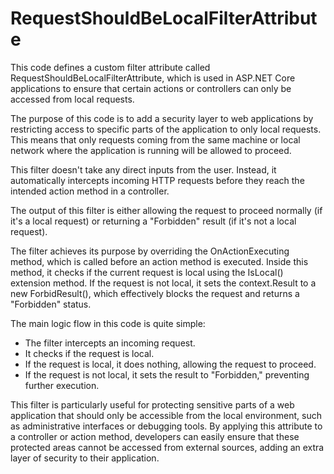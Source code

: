 # RequestShouldBeLocalFilterAttribute

This code defines a custom filter attribute called RequestShouldBeLocalFilterAttribute, which is used in ASP.NET Core applications to ensure that certain actions or controllers can only be accessed from local requests.

The purpose of this code is to add a security layer to web applications by restricting access to specific parts of the application to only local requests. This means that only requests coming from the same machine or local network where the application is running will be allowed to proceed.

This filter doesn't take any direct inputs from the user. Instead, it automatically intercepts incoming HTTP requests before they reach the intended action method in a controller.

The output of this filter is either allowing the request to proceed normally (if it's a local request) or returning a "Forbidden" result (if it's not a local request).

The filter achieves its purpose by overriding the OnActionExecuting method, which is called before an action method is executed. Inside this method, it checks if the current request is local using the IsLocal() extension method. If the request is not local, it sets the context.Result to a new ForbidResult(), which effectively blocks the request and returns a "Forbidden" status.

The main logic flow in this code is quite simple:

- The filter intercepts an incoming request.
- It checks if the request is local.
- If the request is local, it does nothing, allowing the request to proceed.
- If the request is not local, it sets the result to "Forbidden," preventing further execution.

This filter is particularly useful for protecting sensitive parts of a web application that should only be accessible from the local environment, such as administrative interfaces or debugging tools. By applying this attribute to a controller or action method, developers can easily ensure that these protected areas cannot be accessed from external sources, adding an extra layer of security to their application.